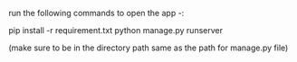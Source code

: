 run the following commands to open the app -:

pip install -r requirement.txt
python manage.py runserver

(make sure to be in the directory path same as the path for manage.py file)
